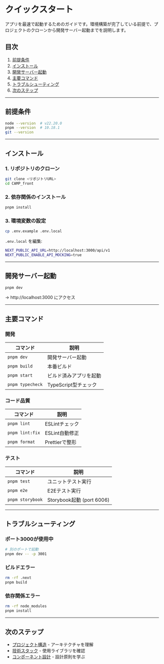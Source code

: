 # クイックスタート

アプリを最速で起動するためのガイドです。環境構築が完了している前提で、プロジェクトのクローンから開発サーバー起動までを説明します。

## 目次

1. [前提条件](#前提条件)
2. [インストール](#インストール)
3. [開発サーバー起動](#開発サーバー起動)
4. [主要コマンド](#主要コマンド)
5. [トラブルシューティング](#トラブルシューティング)
6. [次のステップ](#次のステップ)

---

## 前提条件

```bash
node --version  # v22.20.0
pnpm --version  # 10.18.1
git --version
```

---

## インストール

### 1. リポジトリのクローン

```bash
git clone <リポジトリURL>
cd CAMP_front
```

### 2. 依存関係のインストール

```bash
pnpm install
```

### 3. 環境変数の設定

```bash
cp .env.example .env.local
```

`.env.local` を編集:

```bash
NEXT_PUBLIC_API_URL=http://localhost:3000/api/v1
NEXT_PUBLIC_ENABLE_API_MOCKING=true
```

---

## 開発サーバー起動

```bash
pnpm dev
```

→ http://localhost:3000 にアクセス

---

## 主要コマンド

### 開発

| コマンド | 説明 |
|---------|------|
| `pnpm dev` | 開発サーバー起動 |
| `pnpm build` | 本番ビルド |
| `pnpm start` | ビルド済みアプリを起動 |
| `pnpm typecheck` | TypeScript型チェック |

### コード品質

| コマンド | 説明 |
|---------|------|
| `pnpm lint` | ESLintチェック |
| `pnpm lint:fix` | ESLint自動修正 |
| `pnpm format` | Prettierで整形 |

### テスト

| コマンド | 説明 |
|---------|------|
| `pnpm test` | ユニットテスト実行 |
| `pnpm e2e` | E2Eテスト実行 |
| `pnpm storybook` | Storybook起動 (port 6006) |

---

## トラブルシューティング

### ポート3000が使用中

```bash
# 別のポートで起動
pnpm dev -- -p 3001
```

### ビルドエラー

```bash
rm -rf .next
pnpm build
```

### 依存関係エラー

```bash
rm -rf node_modules
pnpm install
```

---

## 次のステップ

- [プロジェクト構造](../02-architecture/01-project-structure.md) - アーキテクチャを理解
- [技術スタック](../03-core-concepts/01-tech-stack.md) - 使用ライブラリを確認
- [コンポーネント設計](../04-development/03-component-design.md) - 設計原則を学ぶ
